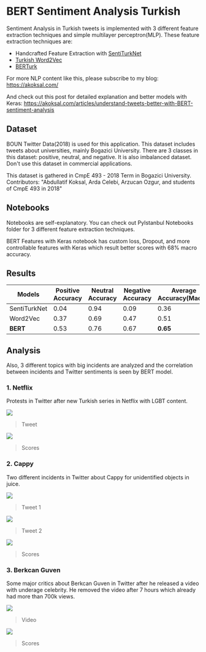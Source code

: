# BERT Sentiment Analysis Turkish

Sentiment Analysis in Turkish tweets is implemented with 3 different feature extraction techniques and simple multilayer perceptron(MLP). These feature extraction techniques are:
 - Handcrafted Feature Extraction with [SentiTurkNet](http://myweb.sabanciuniv.edu/rdehkharghani/sentiturknet-3/)
 - [Turkish Word2Vec](https://github.com/akoksal/Turkish-Word2Vec)
 - [BERTurk](https://github.com/stefan-it/turkish-bert)
 
 For more NLP content like this, please subscribe to my blog: https://akoksal.com/
 
 And check out this post for detailed explanation and better models with Keras: https://akoksal.com/articles/understand-tweets-better-with-BERT-sentiment-analysis
  
 ## Dataset
 BOUN Twitter Data(2018) is used for this application. This dataset includes tweets about universities, mainly Bogazici University. There are 3 classes in this dataset: positive, neutral, and negative. It is also imbalanced dataset. Don't use this dataset in commercial applications.
 
 This dataset is gathered in CmpE 493 - 2018 Term in Bogazici University. Contributors: "Abdullatif Koksal, Arda Celebi, Arzucan Ozgur, and students of CmpE 493 in 2018"
 
 ## Notebooks
 Notebooks are self-explanatory. You can check out PyIstanbul Notebooks folder for 3 different feature extraction techniques.
 
 BERT Features with Keras notebook has custom loss, Dropout, and more controllable features with Keras which result better scores with 68% macro accuracy.
 
 ## Results
 Models  | Positive Accuracy | Neutral Accuracy | Negative Accuracy | Average Accuracy(Macro)
------------- | ------------- | ------------- | ------------- | -------------
SentiTurkNet  | 0.04 | 0.94 | 0.09 | 0.36
Word2Vec  |  0.37 | 0.69 | 0.47 | 0.51 
**BERT**  | 0.53 | 0.76 | 0.67 | **0.65**

## Analysis
Also, 3 different topics with big incidents are analyzed and the correlation between incidents and Twitter sentiments is seen by BERT model.
### 1. Netflix

Protests in Twitter after new Turkish series in Netflix with LGBT content.

![](https://live.staticflickr.com/65535/49770815696_93f5fdd09a_n.jpg)

> Tweet


![](https://live.staticflickr.com/65535/49770815741_01cebfba13_z.jpg)

> Scores


### 2. Cappy

Two different incidents in Twitter about Cappy for unidentified objects in juice.

![](https://live.staticflickr.com/65535/49770817666_a79d38c4bd_n.jpg)

> Tweet 1

![](https://live.staticflickr.com/65535/49770285753_1c848b4d33_n.jpg)

> Tweet 2

![](https://live.staticflickr.com/65535/49770286768_504f0dbbd8_z.jpg)
> Scores

### 3. Berkcan Guven

Some major critics about Berkcan Guven in Twitter after he released a video with underage celebrity. He removed the video after 7 hours which already had more than 700k views.

![](https://live.staticflickr.com/65535/49770287643_e18a1426e8_n.jpg)

> Video

![](https://live.staticflickr.com/65535/49771145192_346f0a916f_z.jpg)

> Scores
